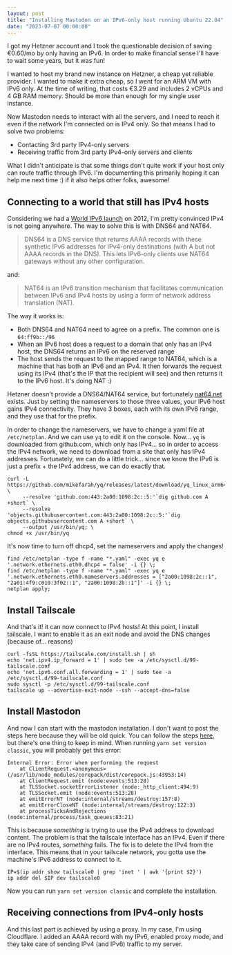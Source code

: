 ```yaml
---
layout: post
title: "Installing Mastodon on an IPv6-only host running Ubuntu 22.04"
date: "2023-07-07 00:00:00"
---
```

I got my Hetzner account and I took the questionable decision of saving €0.60/mo by only having an IPv6. In order to make financial sense I'll have to wait some years, but it was fun!

<!--more-->

I wanted to host my brand new instance on Hetzner, a cheap yet reliable provider. I wanted to make it extra cheap, so I went for an ARM VM with IPv6 only. At the time of writing, that costs €3.29 and includes 2 vCPUs and 4 GB RAM memory. Should be more than enough for my single user instance.

Now Mastodon needs to interact with all the servers, and I need to reach it even if the network I'm connected on is IPv4 only. So that means I had to solve two problems:

* Contacting 3rd party IPv4-only servers
* Receiving traffic from 3rd party IPv4-only servers and clients

What I didn't anticipate is that some things don't quite work if your host only can route traffic through IPv6. I'm documenting this primarily hoping it can help me next time :) if it also helps other folks, awesome!

## Connecting to a world that still has IPv4 hosts

Considering we had a [World IPv6 launch](https://www.worldipv6launch.org/) on 2012, I'm pretty convinced IPv4 is not going anywhere. The way to solve this is with DNS64 and NAT64.

> DNS64 is a DNS service that returns AAAA records with these synthetic IPv6 addresses for IPv4-only destinations (with A but not AAAA records in the DNS). This lets IPv6-only clients use NAT64 gateways without any other configuration.

and:

> NAT64 is an IPv6 transition mechanism that facilitates communication between IPv6 and IPv4 hosts by using a form of network address translation (NAT).

The way it works is:

* Both DNS64 and NAT64 need to agree on a prefix. The common one is `64:ff9b::/96`
* When an IPv6 host does a request to a domain that only has an IPv4 host, the DNS64 returns an IPv6 on the reserved range
* The host sends the request to the mapped range to NAT64, which is a machine that has both an IPv6 and an IPv4. It then forwards the request using its IPv4 (that's the IP that the recipient will see) and then returns it to the IPv6 host. It's doing NAT :)

Hetzner doesn't provide a DNS64/NAT64 service, but fortunately [nat64.net](https://nat64.net/) exists. Just by setting the nameservers to those three values, your IPv6 host gains IPv4 connectivity. They have 3 boxes, each with its own IPv6 range, and they use that for the prefix.

In order to change the nameservers, we have to change a yaml file at `/etc/netplan`. And we can use `yq` to edit it on the console. Now... `yq` is downloaded from github.com, which only has IPv4... so in order to access the IPv4 network, we need to download from a site that only has IPv4 addresses. Fortunately, we can do a little trick... since we know the IPv6 is just a prefix + the IPv4 address, we can do exactly that.

```
curl -L https://github.com/mikefarah/yq/releases/latest/download/yq_linux_arm64 \
     --resolve 'github.com:443:2a00:1098:2c::5:'`dig github.com A +short` \
     --resolve 'objects.githubusercontent.com:443:2a00:1098:2c::5:'`dig objects.githubusercontent.com A +short` \
     --output /usr/bin/yq; \
chmod +x /usr/bin/yq
```

It's now time to turn off dhcp4, set the nameservers and apply the changes!

```
find /etc/netplan -type f -name "*.yaml" -exec yq e '.network.ethernets.eth0.dhcp4 = false' -i {} \;
find /etc/netplan -type f -name "*.yaml" -exec yq e '.network.ethernets.eth0.nameservers.addresses = ["2a00:1098:2c::1", "2a01:4f9:c010:3f02::1", "2a00:1098:2b::1"]' -i {} \;
netplan apply;
```

## Install Tailscale

And that's it! it can now connect to IPv4 hosts! At this point, I install tailscale. I want to enable it as an exit node and avoid the DNS changes (because of... reasons)

```
curl -fsSL https://tailscale.com/install.sh | sh
echo 'net.ipv4.ip_forward = 1' | sudo tee -a /etc/sysctl.d/99-tailscale.conf
echo 'net.ipv6.conf.all.forwarding = 1' | sudo tee -a /etc/sysctl.d/99-tailscale.conf
sudo sysctl -p /etc/sysctl.d/99-tailscale.conf
tailscale up --advertise-exit-node --ssh --accept-dns=false
```

## Install Mastodon

And now I can start with the mastodon installation. I don't want to post the steps here because they will be old quick. You can follow the steps [here](https://docs.joinmastodon.org/admin/install/), but there's one thing to keep in mind. When running `yarn set version classic`, you will probably get this error:

```
Internal Error: Error when performing the request
    at ClientRequest.<anonymous> (/usr/lib/node_modules/corepack/dist/corepack.js:43953:14)
    at ClientRequest.emit (node:events:513:28)
    at TLSSocket.socketErrorListener (node:_http_client:494:9)
    at TLSSocket.emit (node:events:513:28)
    at emitErrorNT (node:internal/streams/destroy:157:8)
    at emitErrorCloseNT (node:internal/streams/destroy:122:3)
    at processTicksAndRejections (node:internal/process/task_queues:83:21)
```

This is because _something_ is trying to use the IPv4 address to download content. The problem is that the tailscale interface has an IPv4. Even if there are no IPv4 routes, _something_ fails. The fix is to delete the IPv4 from the interface. This means that in your tailscale network, you gotta use the machine's IPv6 address to connect to it.

```
IP=$(ip addr show tailscale0 | grep 'inet ' | awk '{print $2}')
ip addr del $IP dev tailscale0
```

Now you can run `yarn set version classic` and complete the installation.

## Receiving connections from IPv4-only hosts

And this last part is achieved by using a proxy. In my case, I'm using Cloudflare. I added an AAAA record with my IPv6, enabled proxy mode, and they take care of sending IPv4 (and IPv6) traffic to my server.
